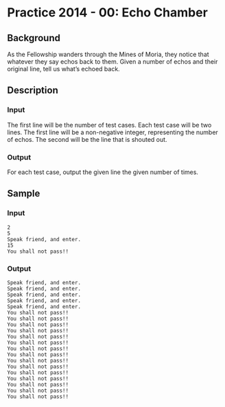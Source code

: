 # Practice 2014 - 00: Echo Chamber

## Background
As the Fellowship wanders through the Mines of Moria, they notice that whatever
they say echos back to them. Given a number of echos and their original line,
tell us what’s echoed back.

## Description

### Input
The first line will be the number of test cases. Each test case will be two
lines. The first line will be a non-negative integer, representing the number of
echos. The second will be the line that is shouted out.

### Output
For each test case, output the given line the given number of times.

## Sample
### Input
```
2
5
Speak friend, and enter.
15
You shall not pass!!
```

### Output
```
Speak friend, and enter.
Speak friend, and enter.
Speak friend, and enter.
Speak friend, and enter.
Speak friend, and enter.
You shall not pass!!
You shall not pass!!
You shall not pass!!
You shall not pass!!
You shall not pass!!
You shall not pass!!
You shall not pass!!
You shall not pass!!
You shall not pass!!
You shall not pass!!
You shall not pass!!
You shall not pass!!
You shall not pass!!
You shall not pass!!
You shall not pass!!
```
